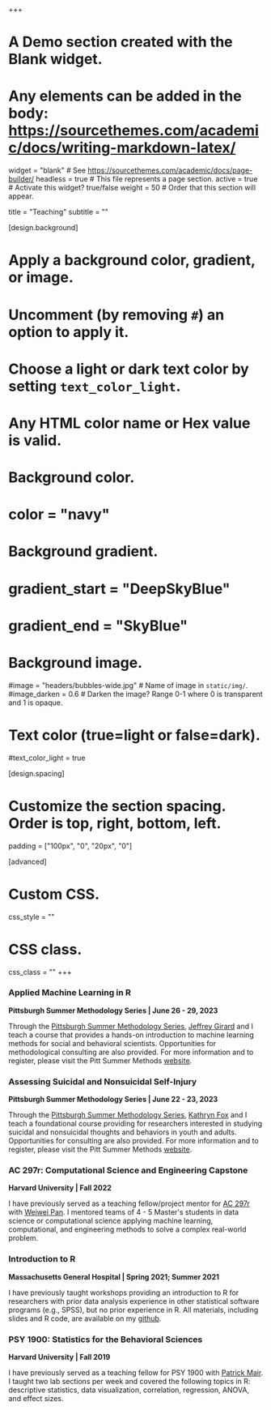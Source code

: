+++
# A Demo section created with the Blank widget.
# Any elements can be added in the body: https://sourcethemes.com/academic/docs/writing-markdown-latex/

widget = "blank"  # See https://sourcethemes.com/academic/docs/page-builder/
headless = true  # This file represents a page section.
active = true  # Activate this widget? true/false
weight = 50  # Order that this section will appear.

title = "Teaching"
subtitle = ""

[design.background]
  # Apply a background color, gradient, or image.
  #   Uncomment (by removing `#`) an option to apply it.
  #   Choose a light or dark text color by setting `text_color_light`.
  #   Any HTML color name or Hex value is valid.

  # Background color.
  # color = "navy"
  
  # Background gradient.
  # gradient_start = "DeepSkyBlue"
  # gradient_end = "SkyBlue"
  
  # Background image.
  #image = "headers/bubbles-wide.jpg"  # Name of image in `static/img/`.
  #image_darken = 0.6  # Darken the image? Range 0-1 where 0 is transparent and 1 is opaque.

  # Text color (true=light or false=dark).
  #text_color_light = true

[design.spacing]
  # Customize the section spacing. Order is top, right, bottom, left.
  padding = ["100px", "0", "20px", "0"]

[advanced]
 # Custom CSS. 
 css_style = ""
 
 # CSS class.
 css_class = ""
+++


### **Applied Machine Learning in R** 
**Pittsburgh Summer Methodology Series | June 26 - 29, 2023**

Through the [Pittsburgh Summer Methodology Series](https://www.pittmethods.com/), [Jeffrey Girard](https://jmgirard.com/) and I teach a course that provides a hands-on introduction to machine learning methods for social and behavioral scientists. Opportunities for methodological consulting are also provided. For more information and to register, please visit the Pitt Summer Methods [website](https://www.pittmethods.com/applied-ml).

### **Assessing Suicidal and Nonsuicidal Self-Injury** 
**Pittsburgh Summer Methodology Series | June 22 - 23, 2023**

Through the [Pittsburgh Summer Methodology Series](https://www.pittmethods.com/), [Kathryn Fox](https://operations.du.edu/about/faculty-directory/kathryn-r-fox) and I teach a foundational course providing for researchers interested in studying suicidal and nonsuicidal thoughts and behaviors in youth and adults. Opportunities for consulting are also provided. For more information and to register, please visit the Pitt Summer Methods [website](https://www.pittmethods.com/suicide).

### **AC 297r: Computational Science and Engineering Capstone**
**Harvard University | Fall 2022**

I have previously served as a teaching fellow/project mentor for [AC 297r](https://www.capstone.iacs.seas.harvard.edu/) with [Weiwei Pan](https://onefishy.github.io/). I mentored teams of 4 - 5 Master's students in data science or computational science applying machine learning, computational, and engineering methods to solve a complex real-world problem. 

### **Introduction to R**
**Massachusetts General Hospital | Spring 2021; Summer 2021**

I have previously taught workshops providing an introduction to R for researchers with prior data analysis experience in other statistical software programs (e.g., SPSS), but no prior experience in R. All materials, including slides and R code, are available on my [github](https://github.com/ShirleyBWang/R_workshop_mgh).

### **PSY 1900: Statistics for the Behavioral Sciences**
**Harvard University | Fall 2019**

I have previously served as a teaching fellow for PSY 1900 with [Patrick Mair](https://psychology.fas.harvard.edu/people/patrick-mair). I taught two lab sections per week and covered the following topics in R: descriptive statistics, data visualization, correlation, regression, ANOVA, and effect sizes.   

